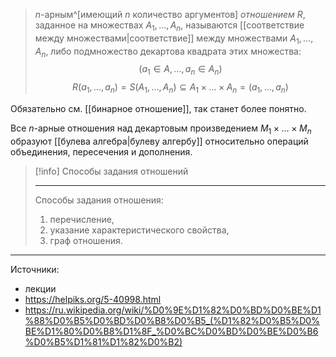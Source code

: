 > $n$-арным^[имеющий $n$ количество аргументов] _отношением_ $R$, заданное на множествах $A_1,\dots,A_n$, называются [[соответствие между множествами|соответствие]] между множествами $A_1,\dots,A_n$, либо подмножество декартова квадрата этих множества: $$(a_1 \in A, \dots, a_n \in A_n)$$ $$R(a_1,\dots,a_n) = S(A_1,\dots,A_n) \subseteq A_1 \times \dots \times A_n = (a_1,\dots,a_n)$$


Обязательно см. [[бинарное отношение]], так станет более понятно.


Все $n$-арные отношения над декартовым произведением $M_1 \times \dots \times M_n$ образуют [[булева алгебра|булеву алгербу]] относительно операций объединения, пересечения и дополнения.


> [!info] Способы задания отношений
> 
> ---
>  Способы задания отношения:
> 1. перечисление,
> 2. указание характеристического свойства,
> 3. граф отношения.


---
Источники:
* лекции
* https://helpiks.org/5-40998.html
* https://ru.wikipedia.org/wiki/%D0%9E%D1%82%D0%BD%D0%BE%D1%88%D0%B5%D0%BD%D0%B8%D0%B5_(%D1%82%D0%B5%D0%BE%D1%80%D0%B8%D1%8F_%D0%BC%D0%BD%D0%BE%D0%B6%D0%B5%D1%81%D1%82%D0%B2)